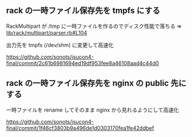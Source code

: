 ## rack の一時ファイル保存先を tmpfs にする

RackMultipart が /tmp に一時ファイルを作るのでディスク性能で落ちる => [lib/rack/multipart/parser.rb#L104]( https://github.com/rack/rack/blob/ac590d055c936bb9a618e955a690dc836c625211/lib/rack/multipart/parser.rb#L104)

出力先を tmpfs (/dev/shm) に変更して高速化

https://github.com/sonots/isucon4-final/commit/2c61b6981694ed19df953fee8a46108aad4c44d0

## rack の一時ファイル保存先を nginx の public 先にする

一時ファイルを rename してそのまま nginx から見れるようにして高速化

https://github.com/sonots/isucon4-final/commit/1f46cf3803b9a496de1d0303170fea1fe42ddbef

